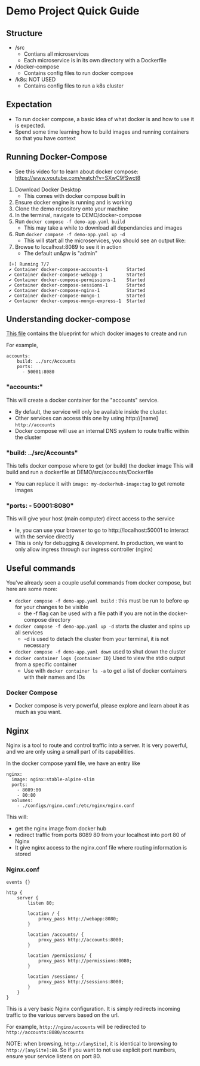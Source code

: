 # Demo Project Quick Guide 

## Structure
- /src
  - Contians all microservices
  - Each microservice is in its own directory with a Dockerfile
- /docker-compose
  - Contains config files to run docker compose
- /k8s: NOT USED
  - Contains config files to run a k8s cluster

## Expectation
- To run docker compose, a basic idea of what docker is and how to use it is expected.
- Spend some time learning how to build images and running containers so that you have context 

## Running Docker-Compose
- See this video for to learn about docker compose: https://www.youtube.com/watch?v=SXwC9fSwct8
1) Download Docker Desktop
   - This comes with docker compose built in
2) Ensure docker engine is running and is working
3) Clone the demo repository onto your machine
4) In the terminal, navigate to DEMO/docker-compose
5) Run `docker compose -f demo-app.yaml build`
   - This may take a while to download all dependancies and images
6) Run `docker compose -f demo-app.yaml up -d`
   - This will start all the microservices, you should see an output like:
7) Browse to localhost:8089 to see it in action
   - The default un&pw is "admin"
```
 [+] Running 7/7
 ✔ Container docker-compose-accounts-1       Started 
 ✔ Container docker-compose-webapp-1         Started 
 ✔ Container docker-compose-permissions-1    Started 
 ✔ Container docker-compose-sessions-1       Started 
 ✔ Container docker-compose-nginx-1          Started 
 ✔ Container docker-compose-mongo-1          Started 
 ✔ Container docker-compose-mongo-express-1  Started 
 ```

## Understanding docker-compose
[This file](docker-compose/demo-app.yaml) contains the blueprint for which docker images to create and run

For example, 
```
accounts:
    build: ../src/Accounts
    ports:
      - 50001:8080
```

### "accounts:"
This will create a docker container for the "accounts" service.
- By default, the service will only be available inside the cluster. 
- Other services can access this one by using http://[name] `http://accounts`
- Docker compose will use an internal DNS system to route traffic within the cluster

### "build: ../src/Accounts"
This tells docker compose where to get (or build) the docker image
This will build and run a dockerfile at DEMO/src/accounts/Dockerfile
- You can replace it with `image: my-dockerhub-image:tag` to get remote images

### "ports: - 50001:8080"
This will give your host (main computer) direct access to the service
- Ie, you can use your browser to go to http://localhost:50001 to interact with the service directly
- This is only for debugging & development. In production, we want to only allow ingress through our ingress controller (nginx)


## Useful commands
You've already seen a couple useful commands from docker compose, but here are some more:
- `docker compose -f demo-app.yaml build` : this must be run to before `up` for your changes to be visible
  - the -f flag can be used with a file path if you are not in the docker-compose directory
- `docker compose -f demo-app.yaml up -d` starts the cluster and spins up all services
  - -d is used to detach the cluster from your terminal, it is not necessary
- `docker compose -f demo-app.yaml down` used to shut down the cluster
- `docker container logs {container ID}` Used to view the stdio output from a specific container
  - Use with `docker container ls -a` to get a list of docker containers with their names and IDs


### Docker Compose
- Docker compose is very powerful, please explore and learn about it as much as you want. 

## Nginx
Nginx is a tool to route and control traffic into a server. It is very powerful, and we are only using a small part of its capabilities.

In the docker compose yaml file, we have an entry like
```
nginx:
  image: nginx:stable-alpine-slim
  ports:
    - 8089:80
    - 80:80
  volumes:
    - ./configs/nginx.conf:/etc/nginx/nginx.conf
```

This will:
- get the nginx image from docker hub
- redirect traffic from ports 8089 80 from your localhost into port 80 of Nginx
- It give nginx access to the nginx.conf file where routing information is stored

### Nginx.conf
```
events {}

http {
    server {
        listen 80;

        location / {
            proxy_pass http://webapp:8080;
        }

        location /accounts/ {
            proxy_pass http://accounts:8080;
        }
        
        location /permissions/ {
            proxy_pass http://permissions:8080;
        }
        
        location /sessions/ {
            proxy_pass http://sessions:8080;
        }
    }
}
```
This is a very basic Nginx configuration. It is simply redirects incoming traffic to the various servers based on the url.

For example, `http://nginx/accounts` will be redirected to `http://accounts:8080/accounts`

NOTE: when browsing, `http://[anySite]`, it is identical to browsing to `http://[anySite]:80`. So if you want to not use explicit port numbers, ensure your service listens on port 80.
